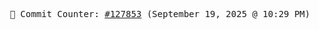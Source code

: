 <p align="center">
    <samp>
        📮 Commit Counter: <a href="https://github.com/Javascript-void0/Javascript-void0/commits/main">#127853</a> (September 19, 2025 @ 10:29 PM)
    </samp>
</p>